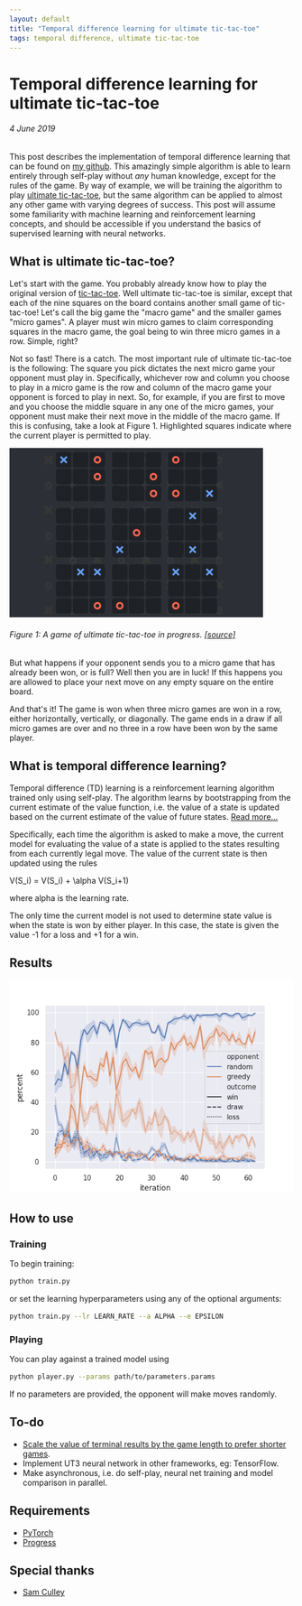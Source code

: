 ```yaml
---
layout: default
title: "Temporal difference learning for ultimate tic-tac-toe"
tags: temporal difference, ultimate tic-tac-toe
---
```


[repo]: https://github.com/keeeal/temporal-ut3

# Temporal difference learning for ultimate tic-tac-toe
###### 4 June 2019

This post describes the implementation of temporal difference learning that can be found on [my github][repo]. This amazingly simple algorithm is able to learn entirely through self-play without *any* human knowledge, except for the rules of the game. By way of example, we will be training the algorithm to play [ultimate tic-tac-toe](https://en.wikipedia.org/wiki/Ultimate_tic-tac-toe), but the same algorithm can be applied to almost any other game with varying degrees of success. This post will assume some familiarity with machine learning and reinforcement learning concepts, and should be accessible if you understand the basics of supervised learning with neural networks.

## What is ultimate tic-tac-toe?

Let's start with the game. You probably already know how to play the original version of [tic-tac-toe](https://en.wikipedia.org/wiki/Tic-tac-toe). Well ultimate tic-tac-toe is similar, except that each of the nine squares on the board contains another small game of tic-tac-toe! Let's call the big game the "macro game" and the smaller games "micro games". A player must win micro games to claim corresponding squares in the macro game, the goal being to win three micro games in a row. Simple, right?

Not so fast! There is a catch. The most important rule of ultimate tic-tac-toe is the following: The square you pick dictates the next micro game your opponent must play in. Specifically, whichever row and column you choose to play in a micro game is the row and column of the macro game your opponent is forced to play in next. So, for example, if you are first to move and you choose the middle square in any one of the micro games, your opponent must make their next move in the middle of the macro game. If this is confusing, take a look at Figure 1. Highlighted squares indicate where the current player is permitted to play.

![ultimate tic-tac-toe gif](/img/ut3.gif)
###### Figure 1: A game of ultimate tic-tac-toe in progress. [[source]](https://playground.riddles.io/competitions/ultimate-tic-tac-toe/how-to-play)

But what happens if your opponent sends you to a micro game that has already been won, or is full? Well then you are in luck! If this happens you are allowed to place your next move on any empty square on the entire board.

And that's it! The game is won when three micro games are won in a row, either horizontally, vertically, or diagonally. The game ends in a draw if all micro games are over and no three in a row have been won by the same player.

## What is temporal difference learning?

Temporal difference (TD) learning is a reinforcement learning algorithm trained only using self-play. The algorithm learns by bootstrapping from the current estimate of the value function, i.e. the value of a state is updated based on the current estimate of the value of future states. [Read more...](https://en.wikipedia.org/wiki/Temporal_difference_learning)

Specifically, each time the algorithm is asked to make a move, the current model for evaluating the value of a state is applied to the states resulting from each currently legal move. The value of the current state is then updated using the rules

V(S_i) = V(S_i) + \alpha V(S_i+1)

where alpha is the learning rate.

The only time the current model is not used to determine state value is when the state is won by either player. In this case, the state is given the value -1 for a loss and +1 for a win.

## Results

![ultimate tic-tac-toe results](/img/td-ut3-results.png)

## How to use

### Training

To begin training:

```bash
python train.py
```

or set the learning hyperparameters using any of the optional arguments:

```bash
python train.py --lr LEARN_RATE --a ALPHA --e EPSILON
```

### Playing

You can play against a trained model using

```bash
python player.py --params path/to/parameters.params
```

If no parameters are provided, the opponent will make moves randomly.

## To-do
 - [Scale the value of terminal results by the game length to prefer shorter games](https://medium.com/oracledevs/lessons-from-alphazero-connect-four-e4a0ae82af68).
 - Implement UT3 neural network in other frameworks, eg: TensorFlow.
 - Make asynchronous, i.e. do self-play, neural net training and model comparison in parallel.

## Requirements
 - [PyTorch](https://pytorch.org/)
 - [Progress](https://pypi.org/project/progress/)

## Special thanks
 - [Sam Culley](https://github.com/swculley)

